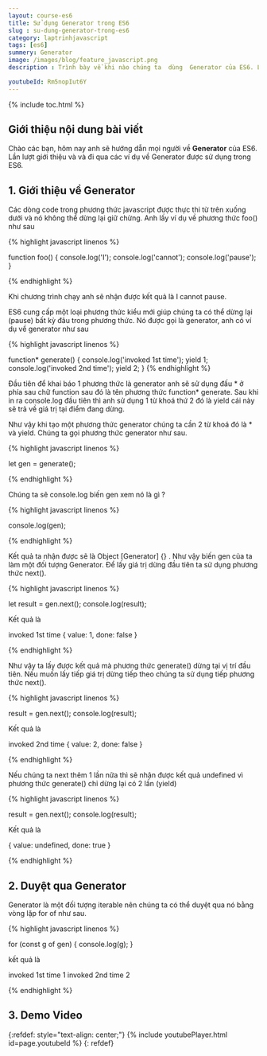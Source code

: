 ```yaml
---
layout: course-es6
title: Sử dụng Generator trong ES6 
slug : su-dung-generator-trong-es6
category: laptrinhjavascript
tags: [es6]
summery: Generator
image: /images/blog/feature_javascript.png
description : Trình bày về khi nào chúng ta  dùng  Generator của ES6. Lần lượt giới thiệu và và đi qua các ví dụ về Generator  được sử dụng trong ES6.

youtubeId: Rm5nopIut6Y
---
```


{% include toc.html %}

## **Giới thiệu nội dung bài viết**

Chào các bạn, hôm nay anh sẽ hướng dẫn mọi người về  <b>Generator</b> của ES6. Lần lượt giới thiệu và và đi qua các ví dụ về Generator được sử dụng trong ES6.

## **1. Giới thiệu về Generator**

Các dòng code trong phương thức javascript được thực thi từ trên xuống dưới và nó không thể dừng lại giữ chừng. Anh lấy ví dụ về phương thức foo() như sau

{% highlight javascript  linenos %}

function foo() {
    console.log('I');
    console.log('cannot');
    console.log('pause');
}

{% endhighlight %}

Khi chương trình chạy anh sẽ nhận được kết quả là I cannot pause.

ES6 cung cấp một loại phương thức kiểu mới giúp chúng ta có thể dừng lại (pause) bất kỳ đâu trong phương thức. Nó được gọi là generator, anh có ví dụ về generator như sau

{% highlight javascript  linenos %}

function* generate() {
    console.log('invoked 1st time');
    yield 1;
    console.log('invoked 2nd time');
    yield 2;
}
{% endhighlight %}

Đầu tiên để khai báo 1 phương thức là generator anh sẽ sử dụng đấu * ở phía sau chữ function sau đó là tên phương thức function* generate.
Sau khi in ra console.log đầu tiên thì anh sử dụng 1 từ khoá thứ 2 đó là yield cái này sẽ trả về giá trị tại điểm đang dừng.

Như vậy khi tạo một phương thức generator chúng ta cần 2 từ khoá đó là * và yield.
Chúng ta gọi phương thức generator như sau.

{% highlight javascript  linenos %}

let gen = generate();

{% endhighlight %}

Chúng ta sẽ console.log biến gen xem nó là gì ?

{% highlight javascript  linenos %}

console.log(gen);

{% endhighlight %}

Kết quả ta nhận được sẽ là Object [Generator] {} . Như vậy biến gen của ta làm một đối tượng Generator. Để lấy giá trị dừng đầu tiên ta sử dụng phương thức next().

{% highlight javascript  linenos %}

let result = gen.next();
console.log(result);

Kết quả là 

invoked 1st time
{ value: 1, done: false }

{% endhighlight %}

Như vậy ta lấy được kết quả mà phương thức generate() dừng tại vị trí đầu tiên. Nếu muốn lấy tiếp giá trị dừng tiếp theo chúng ta sử dụng tiếp phương thức next().

{% highlight javascript  linenos %}

result = gen.next();
console.log(result);

Kết quả là 

invoked 2nd time
{ value: 2, done: false }

{% endhighlight %}

Nếu chúng ta next thêm 1 lần nữa thì sẽ nhận được kết quả undefined vì phương thức generate() chỉ dừng lại có 2 lần (yield)

{% highlight javascript  linenos %}

result = gen.next();
console.log(result);

Kết quả là 

{ value: undefined, done: true }

{% endhighlight %}

## **2. Duyệt qua Generator**

Generator là một đối tượng iterable nên chúng ta có thể duyệt qua nó bằng vòng lặp for of như sau.

{% highlight javascript  linenos %}

for (const g of gen) {
    console.log(g);
}

kết quả là

invoked 1st time
1
invoked 2nd time
2

{% endhighlight %}

## **3. Demo Video**

{:refdef: style="text-align: center;"}
{% include youtubePlayer.html id=page.youtubeId %}
{: refdef}








